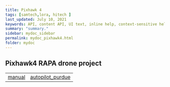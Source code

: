 ```yaml
---
title: Pixhawk 4
tags: [samtech,lora, hitech ]
last_updated: July 10, 2021
keywords: API, content API, UI text, inline help, context-sensitive help, popovers, tooltips
summary: "summary."
sidebar: mydoc_sidebar
permalink: mydoc_pixhawk4.html
folder: mydoc
---
```


## Pixhawk4 RAPA drone project

|  |  |
| --- | --- |
| [manual](pixhawk-user-manual.pdf) | [autopilot_purdue](autopilot.pdf) |